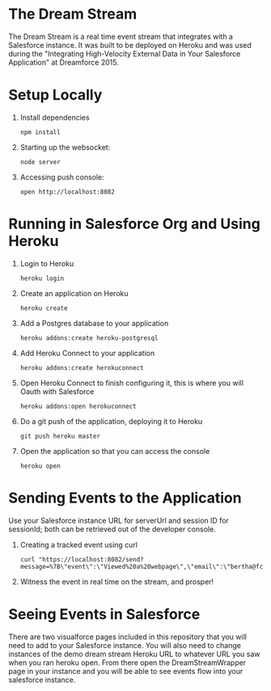 # The Dream Stream
The Dream Stream is a real time event stream that integrates with a Salesforce instance.  It was built to be deployed on Heroku and was used during the  "Integrating High-Velocity External Data in Your Salesforce Application" at Dreamforce 2015.

Setup Locally
====================

1. Install dependencies

    ```
    npm install
    ```

1. Starting up the websocket:

    ```
    node server
    ```

1. Accessing push console:

    ```
    open http://localhost:8082
    ```


Running in Salesforce Org and Using Heroku
====================

1. Login to Heroku
    ```
    heroku login
    ```

1. Create an application on Heroku
    ```
    heroku create
    ```

1. Add a Postgres database to your application
    ```
    heroku addons:create heroku-postgresql
    ```

1. Add Heroku Connect to your application
    ```
    heroku addons:create herokuconnect
    ```

1. Open Heroku Connect to finish configuring it, this is where you will Oauth with Salesforce
    ```
    heroku addons:open herokuconnect
    ```

1. Do a git push of the application, deploying it to Heroku
    ```
    git push heroku master
    ```

1. Open the application so that you can access the console
    ```
    heroku open
    ```

Sending Events to the Application
===================

Use your Salesforce instance URL for serverUrl and session ID for sessionId; both can be retrieved out of the developer console.

1. Creating a tracked event using curl
    ```
    curl "https://localhost:8082/send?message=%7B\"event\":\"Viewed%20a%20webpage\",\"email\":\"bertha@fcof.net\"%7D"
    ```

1. Witness the event in real time on the stream, and prosper!


Seeing Events in Salesforce
=================
There are two visualforce pages included in this repository that you will need to add to your Salesforce instance.  You will also need to change instances of the demo dream stream Heroku URL to whatever URL you saw when you ran heroku open. From there open the DreamStreamWrapper page in your instance and you will be able to see events flow into your salesforce instance.

